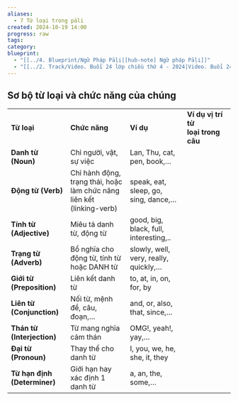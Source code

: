 ```yaml
---
aliases:
  - 7 Từ loại trong pāli
created: 2024-10-19 14:00
progress: raw
tags: 
category: 
blueprint:
  - "[[../4. Blueprint/Ngữ Pháp Pāḷi|[hub-note] Ngữ pháp Pāḷi]]"
  - "[[../2. Track/Video. Buổi 24 lớp chiều thứ 4 - 2024|Video. Buổi 24 lớp chiều thứ 4 - 2024]]"
---
```

## Sơ bộ từ loại và chức năng của chúng

|                              |                                                                       |                                        |                                        |
| ---------------------------- | --------------------------------------------------------------------- | -------------------------------------- | -------------------------------------- |
| **Từ loại**                  | **Chức năng**                                                         | **Ví dụ**                              | **Ví dụ vị trí từ loại** **trong câu** |
| **Danh từ (Noun)**           | Chỉ người, vật, sự việc                                               | Lan, Thu, cat, pen, book,…             |                                        |
| **Động từ (Verb)**           | Chỉ hành động, trạng thái, hoặc làm chức năng liên kết (linking-verb) | speak, eat, sleep, go, sing, dance,…   |                                        |
| **Tính từ (Adjective)**      | Miêu tả danh từ, động từ                                              | good, big, black, full, interesting,.. |                                        |
| **Trạng từ (Adverb)**        | Bổ nghĩa cho động từ, tính từ hoặc DANH từ                            | slowly, well, very, really, quickly,…  |                                        |
| **Giới từ (Preposition)**    | Liên kết danh từ                                                      | to, at, in, on, for, by                |                                        |
| **Liên từ (Conjunction)**    | Nối từ, mệnh đề, câu, đoạn,…                                          | and, or, also, that, since,…           |                                        |
| **Thán từ (Interjection)**   | Từ mang nghĩa cảm thán                                                | OMG!, yeah!, yay,…                     |                                        |
| **Đại từ (Pronoun)**         | Thay thế cho danh từ                                                  | I, you, we, he, she, it, they          |                                        |
| **Từ hạn định (Determiner)** | Giới hạn hay xác định 1 danh từ                                       | a, an, the, some,…                     |                                        |
